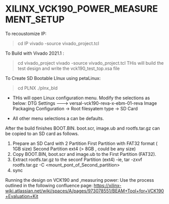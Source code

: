 # XILINX_VCK190_POWER_MEASUREMENT_SETUP

To  recoustomize IP:
> cd IP
> vivado -source vivado_project.tcl

To Build with Vivado 2021.1 :
> cd vivado_project
> vivado -source vivado_project.tcl
THis will build the  test design and write the vck190_test_top.xsa file

To Create  SD Bootable LInux using petaLinux:

> cd PLNX
> ./plnx_bld

 - THis will open  Linux configuration menu. Modify the  selections as below:
     DTG Settings ---> versal-vck190-reva-x-ebm-01-reva
     Image Packaging Configuration -> Root filesyatem type -> SD Card

 - All other menu selections a can be defaults.


 After the build finishes BOOT.BIN. boot.scr, image.ub  and rootfs.tar.gz can be copied to an SD card as follows.

 1. Prepare an SD Card with 2 Partition
     First Partition  with FAT32 format ( 1GB size)
     Second Partition ext4 (> 8GB , could be any size)
 2. Copy BOOT.BIN, boot.scr and image.ub to the First Partition (FAT32).
 3. Extract rootfs.tar.gz to the seconf Partition (ext4)
      -ie,  tar -zxvf rootfs.tar.gz -C <mount_pont_of_Second_partition>
  4. sync

Running the design  on VCK190 and ,measuring power:
    Use the process outlined in the following confluence page:
    https://xilinx-wiki.atlassian.net/wiki/spaces/A/pages/973078551/BEAM+Tool+for+VCK190+Evaluation+Kit


